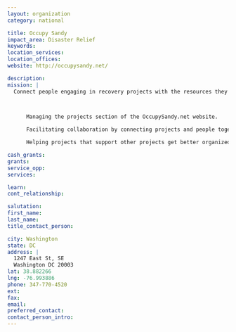 ```yaml
---
layout: organization
category: national

title: Occupy Sandy
impact_area: Disaster Relief
keywords: 
location_services: 
location_offices: 
website: http://occupysandy.net/

description: 
mission: |
  Connect people engaging in recovery projects with the resources they need.  Our goal is to support the successful implementation of recovery projects through the creation of an economy of mutual aid.  Our responsibilities include:

  

      Managing the projects section of the OccupySandy.net website.

      Facilitating collaboration by connecting projects and people together.

      Helping projects that support other projects get better organized.

cash_grants: 
grants: 
service_opp: 
services: 

learn: 
cont_relationship: 

salutation: 
first_name: 
last_name: 
title_contact_person: 

city: Washington
state: DC
address: |
  1247 East St, SE  
  Washington DC 20003
lat: 38.882266
lng: -76.993886
phone: 347-770-4520
ext: 
fax: 
email: 
preferred_contact: 
contact_person_intro: 
---
```

